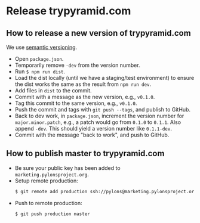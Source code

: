 # Release trypyramid.com

## How to release a new version of trypyramid.com

We use [semantic versioning](http://semver.org/).

- Open `package.json`.
- Temporarily remove `-dev` from the version number.
- Run `$ npm run dist`.
- Load the dist locally (until we have a staging/test environment) to ensure
  the dist works the same as the result from `npm run dev`.
- Add files in `dist` to the commit.
- Commit with a message as the new version, e.g., `v0.1.0`.
- Tag this commit to the same version, e.g., `v0.1.0`.
- Push the commit and tags with `git push --tags`, and publish to GitHub.
- Back to dev work, in `package.json`, increment the version number for
  `major.minor.patch`, e.g., a patch would go from `0.1.0` to `0.1.1`. Also
  append `-dev`. This should yield a version number like `0.1.1-dev`.
- Commit with the message "back to work", and push to GitHub.

## How to publish master to trypyramid.com

- Be sure your public key has been added to `marketing.pylonsproject.org`.
- Setup remote production:
    ```bash
    $ git remote add production ssh://pylons@marketing.pylonsproject.org/home/pylons/repos/trypyramid.com.git
    ```
- Push to remote production:
    ```bash
    $ git push production master
    ```
